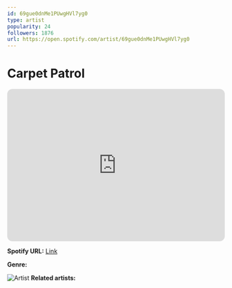 ```yaml
---
id: 69gue0dnMe1PUwgHVl7yg0
type: artist
popularity: 24
followers: 1876
url: https://open.spotify.com/artist/69gue0dnMe1PUwgHVl7yg0
---
```

# Carpet Patrol

<iframe style="border-radius:12px" src="https://open.spotify.com/embed/artist/69gue0dnMe1PUwgHVl7yg0" width="100%" height="352" frameBorder="0" allowfullscreen="" allow="autoplay; clipboard-write; encrypted-media; fullscreen; picture-in-picture" loading="lazy"></iframe>

**Spotify URL:** [Link](https://open.spotify.com/artist/69gue0dnMe1PUwgHVl7yg0)

**Genre:** 

![Artist](https://i.scdn.co/image/ab67616d0000b2730f9d497a297de88d8c59181b)
**Related artists:**

